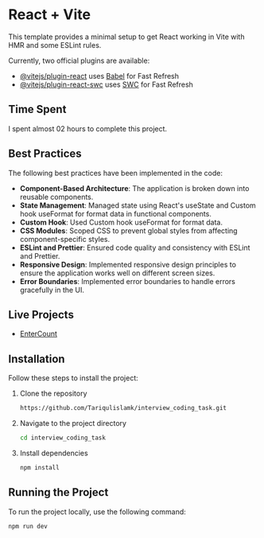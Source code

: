 # React + Vite

This template provides a minimal setup to get React working in Vite with HMR and some ESLint rules.

Currently, two official plugins are available:

- [@vitejs/plugin-react](https://github.com/vitejs/vite-plugin-react/blob/main/packages/plugin-react/README.md) uses [Babel](https://babeljs.io/) for Fast Refresh
- [@vitejs/plugin-react-swc](https://github.com/vitejs/vite-plugin-react-swc) uses [SWC](https://swc.rs/) for Fast Refresh

## Time Spent
I spent almost 02 hours to complete this project.

## Best Practices
The following best practices have been implemented in the code:

- **Component-Based Architecture**: The application is broken down into reusable components.
- **State Management**: Managed state using React's useState and Custom hook useFormat for format data in functional components.
- **Custom Hook**: Used Custom hook useFormat for format data.
- **CSS Modules**: Scoped CSS to prevent global styles from affecting component-specific styles.
- **ESLint and Prettier**: Ensured code quality and consistency with ESLint and Prettier.
- **Responsive Design**: Implemented responsive design principles to ensure the application works well on different screen sizes.
- **Error Boundaries**: Implemented error boundaries to handle errors gracefully in the UI.

## Live Projects
- [EnterCount](https://entercount.com/)

## Installation
Follow these steps to install the project:

1. Clone the repository
    ```bash
    https://github.com/Tariqulislamk/interview_coding_task.git
    ```
2. Navigate to the project directory
    ```bash
    cd interview_coding_task
    ```
3. Install dependencies
    ```bash
    npm install
    ```

## Running the Project
To run the project locally, use the following command:

```bash
npm run dev
